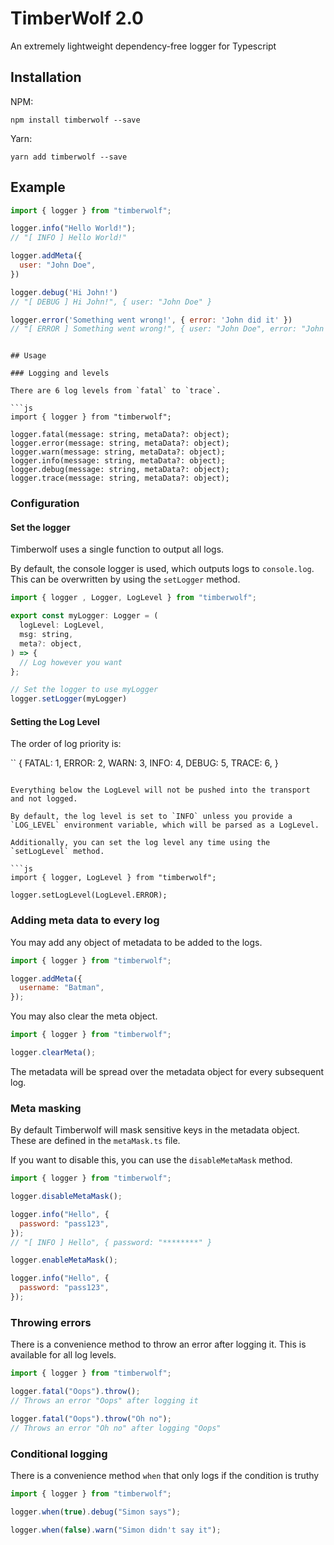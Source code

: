 # TimberWolf 2.0

An extremely lightweight dependency-free logger for Typescript

## Installation

NPM:

`npm install timberwolf --save`

Yarn:

`yarn add timberwolf --save`

## Example

```js
import { logger } from "timberwolf";

logger.info("Hello World!"); 
// "[ INFO ] Hello World!"

logger.addMeta({
  user: "John Doe",
})

logger.debug('Hi John!')
// "[ DEBUG ] Hi John!", { user: "John Doe" }

logger.error('Something went wrong!', { error: 'John did it' }) 
// "[ ERROR ] Something went wrong!", { user: "John Doe", error: "John did it" }
```

```

## Usage

### Logging and levels

There are 6 log levels from `fatal` to `trace`.

```js
import { logger } from "timberwolf";

logger.fatal(message: string, metaData?: object);
logger.error(message: string, metaData?: object);
logger.warn(message: string, metaData?: object);
logger.info(message: string, metaData?: object);
logger.debug(message: string, metaData?: object);
logger.trace(message: string, metaData?: object);
```

### Configuration

#### Set the logger

Timberwolf uses a single function to output all logs.

By default, the console logger is used, which outputs logs to `console.log`. This can be overwritten by using the `setLogger` method.

```js
import { logger , Logger, LogLevel } from "timberwolf";

export const myLogger: Logger = (
  logLevel: LogLevel,
  msg: string,
  meta?: object,
) => {
  // Log however you want
};

// Set the logger to use myLogger
logger.setLogger(myLogger)
```

#### Setting the Log Level

The order of log priority is:

``
{
  FATAL: 1,
  ERROR: 2,
  WARN: 3,
  INFO: 4,
  DEBUG: 5,
  TRACE: 6,
}
```

Everything below the LogLevel will not be pushed into the transport and not logged.

By default, the log level is set to `INFO` unless you provide a `LOG_LEVEL` environment variable, which will be parsed as a LogLevel.

Additionally, you can set the log level any time using the `setLogLevel` method.

```js
import { logger, LogLevel } from "timberwolf";

logger.setLogLevel(LogLevel.ERROR);
```

### Adding meta data to every log

You may add any object of metadata to be added to the logs.

```js
import { logger } from "timberwolf";

logger.addMeta({
  username: "Batman",
});
```

You may also clear the meta object.

```js
import { logger } from "timberwolf";

logger.clearMeta();
```

The metadata will be spread over the metadata object for every subsequent log.

### Meta masking

By default Timberwolf will mask sensitive keys in the metadata object. These are defined in the `metaMask.ts` file.

If you want to disable this, you can use the `disableMetaMask` method.

```js
import { logger } from "timberwolf";

logger.disableMetaMask();

logger.info("Hello", {
  password: "pass123",
});
// "[ INFO ] Hello", { password: "********" }

logger.enableMetaMask();

logger.info("Hello", {
  password: "pass123",
});
```

### Throwing errors

There is a convenience method to throw an error after logging it. This is available for all log levels.

```js
import { logger } from "timberwolf";

logger.fatal("Oops").throw();
// Throws an error "Oops" after logging it

logger.fatal("Oops").throw("Oh no");
// Throws an error "Oh no" after logging "Oops"
```

### Conditional logging

There is a convenience method `when` that only logs if the condition is truthy

```js
import { logger } from "timberwolf";

logger.when(true).debug("Simon says");

logger.when(false).warn("Simon didn't say it");
```